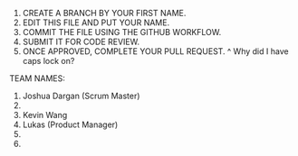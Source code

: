 1. CREATE A BRANCH BY YOUR FIRST NAME.
2. EDIT THIS FILE AND PUT YOUR NAME.
3. COMMIT THE FILE USING THE GITHUB WORKFLOW.
4. SUBMIT IT FOR CODE REVIEW.
5. ONCE APPROVED, COMPLETE YOUR PULL REQUEST.
^ Why did I have caps lock on?

TEAM NAMES:
1. Joshua Dargan (Scrum Master)
2.
3. Kevin Wang
4. Lukas (Product Manager)
5.
6.
